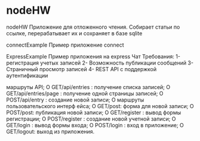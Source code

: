 # nodeHW
nodeHW
Приложение для отложенного чтения. Собирает статьи по ссылке, перерабатывает их и сохраняет в базе sqlite

connectExample 
Пример приложение connect

ExpressExample 
Пример приложения на express
Чат
Требования:
1-регистрация учетых записей
2- Возможность публикации сообщений
3- Страничный просмотр записей
4- REST API с поддержкой аутентификации


маршруты API;
О GET/api/entries : получение списка записей;
О GET/api/entries/page : получение одной страницы записей;
О POST/api/entry : создание новой записи;
О маршруты пользовательского интерф ейса;
О GET/post: форма для новой записи;
О POST/post: публикация новой записи;
О GET/register : вывод формы регистрации;
О POST/register : создание новой учетной записи;
О GET/login : вывод формы входа;
О POST/login : вход в приложение;
О GET/logout: выход из приложения.
